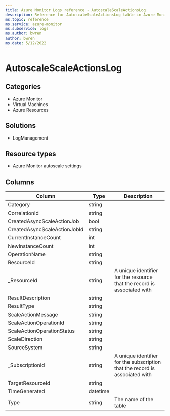```yaml
---
title: Azure Monitor Logs reference - AutoscaleScaleActionsLog
description: Reference for AutoscaleScaleActionsLog table in Azure Monitor Logs.
ms.topic: reference
ms.service: azure-monitor
ms.subservice: logs
ms.author: bwren
author: bwren
ms.date: 5/12/2022
---
```


# AutoscaleScaleActionsLog

 

## Categories

- Azure Monitor
- Virtual Machines
- Azure Resources
## Solutions

- LogManagement
## Resource types

- Azure Monitor autoscale settings




## Columns

| Column | Type | Description |
| --- | --- | --- |
| Category | string |  |
| CorrelationId | string |  |
| CreatedAsyncScaleActionJob | bool |  |
| CreatedAsyncScaleActionJobId | string |  |
| CurrentInstanceCount | int |  |
| NewInstanceCount | int |  |
| OperationName | string |  |
| ResourceId | string |  |
| _ResourceId | string | A unique identifier for the resource that the record is associated with |
| ResultDescription | string |  |
| ResultType | string |  |
| ScaleActionMessage | string |  |
| ScaleActionOperationId | string |  |
| ScaleActionOperationStatus | string |  |
| ScaleDirection | string |  |
| SourceSystem | string |  |
| _SubscriptionId | string | A unique identifier for the subscription that the record is associated with |
| TargetResourceId | string |  |
| TimeGenerated | datetime |  |
| Type | string | The name of the table |
